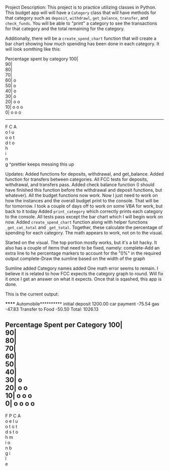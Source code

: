 Project Description:
This project is to practice utilizing classes in Python. This budget app will will have a `Category` class that will have methods for that category such as `deposit`, `withdrawl`, `get_balance`, `transfer`, and `check_funds`. You will be able to "print" a category to see the transactions for that category and the total remaining for the category.

Additionally, there will be a `create_spend_chart` function that will create a bar chart showing how much spending has been done in each category. It will look somthing like this:

Percentage spent by category
100|  
 90|  
 80|  
 70|  
 60| o  
 50| o  
 40| o  
 30| o  
 20| o o  
 10| o o o  
 0| o o o

---

F C A  
 o l u  
 o o t  
 d t o  
 h  
 i  
 n  
 g
^prettier keeps messing this up

Updates:
Added functions for deposits, withdrawal, and get_balance.
Added function for transfers between categories. All FCC tests for deposits, withdrawal, and transfers pass.
Added check balance function (I should have finished this function before the withdrawal and deposit functions, but whatever). All the budget functions now work. Now I just need to work on how the instances and the overall budget print to the console. That will be for tomorrow.
I took a couple of days off to work on some VBA for work, but back to it today
Added `print_category` which correctly prints each category to the console. All tests pass except the bar chart which I will begin work on now.
Added `create_spend_chart` function along with helper functions `_get_cat_total` and `_get_total`. Together, these calculate the percentage of spending for each category.
The math appears to work, not on to the visual.

Started on the visual. The top portion mostly works, but it's a bit hacky. It also has a couple of items that need to be fixed, namely:
complete-Add an extra line to he percentage markers to account for the "0%" in the required output
complete-Draw the sumline based on the width of the graph

Sumline added
Category names added
One math error seems to remain. I believe it is related to how FCC expects the category graph to round. Will fix it once I get an answer on what it expects. Once that is sqashed, this app is done.

This is the current output:

**\*\*\*\*** Automobile****\*\*****
initial deposit 1200.00
car payment -75.54
gas -47.83
Transfer to Food -50.50
Total: 1026.13

Percentage Spent per Category
100|  
 90|  
 80|  
 70|  
 60|  
 50|  
 40|  
 30| o  
 20| o o  
 10| o o o  
 0| o o o o  
 ------------
F P C A  
 o e l u  
 o t o t  
 d s t o  
 h m  
 i o  
 n b  
 g i  
 l  
 e
